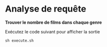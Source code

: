 # Analyse de requête

**Trouver le nombre de films dans chaque genre**

Exécutez le code suivant pour afficher la sortie

```
sh execute.sh
```
